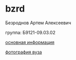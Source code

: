 # bzrd
<html lang="ru">
 <body>
<p> Безроднов Артем Алексеевич </p>
<p> группа: Б9121-09.03.02  </p>
<p> <a href="inf.html"> основная информация </a>
<p> <a href="img.html"> фотография вуза </a>
 </body>
  </html>
